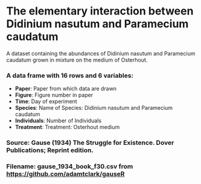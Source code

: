 # The elementary interaction between Didinium nasutum and Paramecium caudatum

A dataset containing the abundances of Didinium nasutum and Paramecium caudatum grown in mixture on the medium of Osterhout. 

### A data frame with 16 rows and 6 variables:

- **Paper**: Paper from which data are drawn
- **Figure**: Figure number in paper
- **Time**: Day of experiment
- **Species**: Name of Species: Didinium nasutum and Paramecium caudatum
- **Individuals**: Number of Individuals
- **Treatment**: Treatment: Osterhout medium

### Source: Gause (1934) The Struggle for Existence. Dover Publications; Reprint edition.
### Filename: gause_1934_book_f30.csv from https://github.com/adamtclark/gauseR